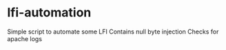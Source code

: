 # lfi-automation
Simple script to automate some LFI
Contains null byte injection
Checks for apache logs

